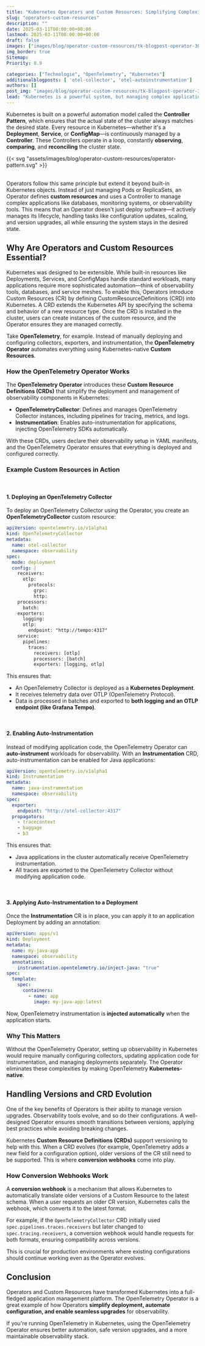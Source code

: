 ```yaml
---
title: "Kubernetes Operators and Custom Resources: Simplifying Complexity"
slug: "operators-custom-resources"
description: ""
date: 2025-03-11T00:00:00+00:00
lastmod: 2025-03-11T00:00:00+00:00
draft: false
images: ["images/blog/operator-custom-resources/tk-blogpost-operator-3000x2000.png"]
img_border: true
Sitemap:
Priority: 0.9

categories: ["Technologie", "OpenTelemetry", "Kubernetes"]
additionalblogposts: [ 'otel-collector', 'otel-autoinstrumentation']
authors: []
post_img: "images/blog/operator-custom-resources/tk-blogpost-operator-3000x2000.png"
lead: "Kubernetes is a powerful system, but managing complex applications often requires more than just built-in resources. This is where Operators and Custom Resources come into play. They extend the Kubernetes API and bring automation to the next level, enabling native management of specialized software. In this post, we’ll explore how the OpenTelemetry Operator works, the CustomResourceDefinitions (CRDs) it introduces, and why Operators are an essential part of modern Kubernetes environments."
--- 
```


Kubernetes is built on a powerful automation model called the **Controller Pattern**, which ensures that the actual state of the cluster always matches the desired state. Every resource in Kubernetes—whether it's a **Deployment**, **Service**, or **ConfigMap**—is continuously managed by a **Controller**. These Controllers operate in a loop, constantly **observing**, **comparing**, and **reconciling** the cluster state.

{{< svg "assets/images/blog/operator-custom-resources/operator-pattern.svg" >}}
<br>
<br>

Operators follow this same principle but extend it beyond built-in Kubernetes objects. Instead of just managing Pods or ReplicaSets, an Operator defines **custom resources** and uses a Controller to manage complex applications like databases, monitoring systems, or observability tools. This means that an Operator doesn't just deploy software—it actively manages its lifecycle, handling tasks like configuration updates, scaling, and version upgrades, all while ensuring the system stays in the desired state.

## Why Are Operators and Custom Resources Essential?

Kubernetes was designed to be extensible. While built-in resources like Deployments, Services, and ConfigMaps handle standard workloads, many applications require more sophisticated automation—think of observability tools, databases, and service meshes. To enable this, Operators introduce Custom Resources (CR) by defining CustomResourceDefinitions (CRD) into Kubernetes. A CRD extends the Kubernetes API by specifying the schema and behavior of a new resource type. Once the CRD is installed in the cluster, users can create instances of the custom resource, and the Operator ensures they are managed correctly.

Take **OpenTelemetry**, for example. Instead of manually deploying and configuring collectors, exporters, and instrumentation, the **OpenTelemetry Operator** automates everything using Kubernetes-native **Custom Resources**.

### How the OpenTelemetry Operator Works

The **OpenTelemetry Operator** introduces these **Custom Resource Definitions (CRDs)** that simplify the deployment and management of observability components in Kubernetes:

* **OpenTelemetryCollector**: Defines and manages OpenTelemetry Collector instances, including pipelines for tracing, metrics, and logs.
* **Instrumentation**: Enables auto-instrumentation for applications, injecting OpenTelemetry SDKs automatically.

With these CRDs, users declare their observability setup in YAML manifests, and the OpenTelemetry Operator ensures that everything is deployed and configured correctly.

### Example Custom Resources in Action

<br>

#### 1. Deploying an OpenTelemetry Collector

To deploy an OpenTelemetry Collector using the Operator, you create an **OpenTelemetryCollector** custom resource:

```yaml
apiVersion: opentelemetry.io/v1alpha1
kind: OpenTelemetryCollector
metadata:
  name: otel-collector
  namespace: observability
spec:
  mode: deployment
  config: |
    receivers:
      otlp:
        protocols:
          grpc:
          http:
    processors:
      batch:
    exporters:
      logging:
      otlp:
        endpoint: "http://tempo:4317"
    service:
      pipelines:
        traces:
          receivers: [otlp]
          processors: [batch]
          exporters: [logging, otlp]
```

This ensures that:

* An OpenTelemetry Collector is deployed as a **Kubernetes Deployment**.
* It receives telemetry data over OTLP (OpenTelemetry Protocol).
* Data is processed in batches and exported to **both logging and an OTLP endpoint (like Grafana Tempo)**.

<br>

#### 2. Enabling Auto-Instrumentation

Instead of modifying application code, the OpenTelemetry Operator can **auto-instrument** workloads for observability. With an **Instrumentation** CRD, auto-instrumentation can be enabled for Java applications:

```yaml
apiVersion: opentelemetry.io/v1alpha1
kind: Instrumentation
metadata:
  name: java-instrumentation
  namespace: observability
spec:
  exporter:
    endpoint: "http://otel-collector:4317"
  propagators:
    - tracecontext
    - baggage
    - b3
```

This ensures that:

* Java applications in the cluster automatically receive OpenTelemetry instrumentation.
* All traces are exported to the OpenTelemetry Collector without modifying application code.

<br>

#### 3. Applying Auto-Instrumentation to a Deployment

Once the **Instrumentation** CR is in place, you can apply it to an application Deployment by adding an annotation:

```yaml
apiVersion: apps/v1
kind: Deployment
metadata:
  name: my-java-app
  namespace: observability
  annotations:
    instrumentation.opentelemetry.io/inject-java: "true"
spec:
  template:
    spec:
      containers:
        - name: app
          image: my-java-app:latest
```

Now, OpenTelemetry instrumentation is **injected automatically** when the application starts.

### Why This Matters

Without the OpenTelemetry Operator, setting up observability in Kubernetes would require manually configuring collectors, updating application code for instrumentation, and managing deployments separately. The Operator eliminates these complexities by making OpenTelemetry **Kubernetes-native**.

## Handling Versions and CRD Evolution

One of the key benefits of Operators is their ability to manage version upgrades. Observability tools evolve, and so do their configurations. A well-designed Operator ensures smooth transitions between versions, applying best practices while avoiding breaking changes.

Kubernetes **Custom Resource Definitions (CRDs)** support versioning to help with this. When a CRD evolves (for example, OpenTelemetry adds a new field for a configuration option), older versions of the CR still need to be supported. This is where **conversion webhooks** come into play.

### How Conversion Webhooks Work

A **conversion webhook** is a mechanism that allows Kubernetes to automatically translate older versions of a Custom Resource to the latest schema. When a user requests an older CR version, Kubernetes calls the webhook, which converts it to the latest format.

For example, if the `OpenTelemetryCollector` CRD initially used `spec.pipelines.traces.receivers` but later changed to `spec.tracing.receivers`, a conversion webhook would handle requests for both formats, ensuring compatibility across versions.

This is crucial for production environments where existing configurations should continue working even as the Operator evolves.

## Conclusion

Operators and Custom Resources have transformed Kubernetes into a full-fledged application management platform. The OpenTelemetry Operator is a great example of how Operators **simplify deployment, automate configuration, and enable seamless upgrades** for observability.

If you're running OpenTelemetry in Kubernetes, using the OpenTelemetry Operator ensures better automation, safe version upgrades, and a more maintainable observability stack.
